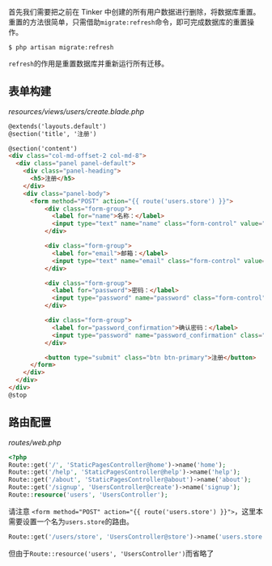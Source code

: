 首先我们需要把之前在 Tinker 中创建的所有用户数据进行删除，将数据库重置。重置的方法很简单，只需借助`migrate:refresh`命令，即可完成数据库的重置操作。

```
$ php artisan migrate:refresh
```

`refresh`的作用是重置数据库并重新运行所有迁移。

## 表单构建

_resources/views/users/create.blade.php_

```html
@extends('layouts.default')
@section('title', '注册')

@section('content')
<div class="col-md-offset-2 col-md-8">
  <div class="panel panel-default">
    <div class="panel-heading">
      <h5>注册</h5>
    </div>
    <div class="panel-body">
      <form method="POST" action="{{ route('users.store') }}">
          <div class="form-group">
            <label for="name">名称：</label>
            <input type="text" name="name" class="form-control" value="{{ old('name') }}">
          </div>

          <div class="form-group">
            <label for="email">邮箱：</label>
            <input type="text" name="email" class="form-control" value="{{ old('email') }}">
          </div>

          <div class="form-group">
            <label for="password">密码：</label>
            <input type="password" name="password" class="form-control" value="{{ old('password') }}">
          </div>

          <div class="form-group">
            <label for="password_confirmation">确认密码：</label>
            <input type="password" name="password_confirmation" class="form-control" value="{{ old('password_confirmation') }}">
          </div>

          <button type="submit" class="btn btn-primary">注册</button>
      </form>
    </div>
  </div>
</div>
@stop
```

## 路由配置

_routes/web.php_

```php
<?php
Route::get('/', 'StaticPagesController@home')->name('home');
Route::get('/help', 'StaticPagesController@help')->name('help');
Route::get('/about', 'StaticPagesController@about')->name('about');
Route::get('/signup', 'UsersController@create')->name('signup');
Route::resource('users', 'UsersController');
```

请注意 `<form method="POST" action="{{ route('users.store') }}">`，这里本需要设置一个名为`users.store`的路由。

```php
Route::get('/users/store', 'UsersController@store')->name('users.store');
```

但由于`Route::resource('users', 'UsersController')`而省略了

